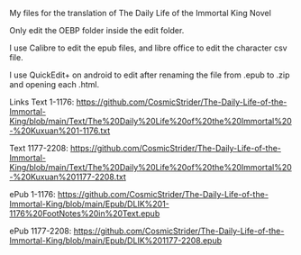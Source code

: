 My files for the translation of The Daily Life of the Immortal King Novel

Only edit the OEBP folder inside the edit folder.

I use Calibre to edit the epub files, and libre office to edit the character csv file.

I use QuickEdit+ on android to edit after renaming the file from .epub to .zip and opening each .html.

Links
Text 1-1176: https://github.com/CosmicStrider/The-Daily-Life-of-the-Immortal-King/blob/main/Text/The%20Daily%20Life%20of%20the%20Immortal%20-%20Kuxuan%201-1176.txt

Text 1177-2208: https://github.com/CosmicStrider/The-Daily-Life-of-the-Immortal-King/blob/main/Text/The%20Daily%20Life%20of%20the%20Immortal%20-%20Kuxuan%201177-2208.txt

ePub 1-1176: https://github.com/CosmicStrider/The-Daily-Life-of-the-Immortal-King/blob/main/Epub/DLIK%201-1176%20FootNotes%20in%20Text.epub

ePub 1177-2208: https://github.com/CosmicStrider/The-Daily-Life-of-the-Immortal-King/blob/main/Epub/DLIK%201177-2208.epub
